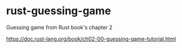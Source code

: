 # rust-guessing-game
Guessing game from Rust book's chapter 2

https://doc.rust-lang.org/book/ch02-00-guessing-game-tutorial.html

